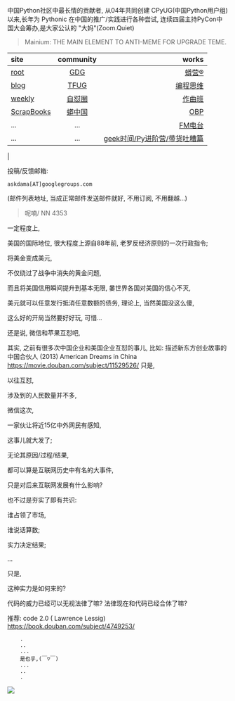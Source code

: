 中国Python社区中最长情的贡献者, 从04年共同创建 CPyUG(中国Python用户组)以来,长年为 Pythonic 在中国的推广/实践进行各种尝试, 连续四届主持PyCon中国大会筹办,是大家公认的 "大妈"(Zoom.Quiet)

> Mainium: THE MAIN ELEMENT TO ANTI-MEME FOR UPGRADE TEME.

| site | community | works |
| :-----| :----: | ----: |
| [root](http://zoomquiet.io/) | [GDG](https://blog.zhgdg.org/) | [蟒营®](https://doc.101.camp/) |
| [blog](https://blog.zoomquiet.io/pages/zoomquiet.html) | [TFUG](http://zh.tfug.world/) | [编程思维](https://py.101.camp/) |
| [weekly](http://weekly.pychina.org/) | [自怼圈](https://du.101.camp/) | [作曲班](https://mu.101.camp/) |
| [ScrapBooks](https://zoomquiet.io/collection.html) | [蟒中国](https://pychina.org/) | [OBP](https://zoomquiet.io/obp/index.html) |
| ... | ... | [FM电台](https://fm.101.camp/) |
| ... | ... | [geek时间/Py进阶营/带货吐糟篇](https://fm.101.camp/2020/geek2py-dama.html) 
 |


投稿/反馈邮箱:

    askdama[AT]googlegroups.com

(邮件列表地址, 
当成正常邮件发送邮件就好, 不用订阅, 不用翻越...)


> ​呢喃/ NN 4353





一定程度上,

美国的国际地位,
很大程度上源自88年前,
老罗反经济原则的一次行政指令;

将美金变成美元,

不仅绕过了战争中消失的黄金问题,

而且将美国信用瞬间提升到基本无限,
嘦世界各国对美国的信心不灭,

美元就可以任意发行抵消任意数额的债务,
理论上,
当然美国没这么傻,

这么好的开局当然要好好玩,
可惜...


还是说,
微信和苹果互怼吧,

其实,
之前有很多次中国企业和美国企业互怼的事儿,
比如: 描述新东方创业故事的
中国合伙人 (2013) American Dreams in China
https://movie.douban.com/subject/11529526/
只是,

以往互怼,

涉及到的人民数量并不多,

微信这次,

一家伙让将近15亿中外网民有感知,

这事儿就大发了;



无论其原因/过程/结果,

都可以算是互联网历史中有名的大事件,

只是对后来互联网发展有什么影响?

也不过是夯实了即有共识:

谁占领了市场,

谁说话算数;

实力决定结果;

...



只是,

这种实力是如何来的?

代码的威力已经可以无视法律了嘛?
法律现在和代码已经合体了嘛?

推荐: 
code 2.0 ( Lawrence Lessig)
https://book.douban.com/subject/4749253/













```
    .
    ..
    ...
    是也乎,(￣▽￣)
    ...
    ..
    .
```


![](http://ydlj.zoomquiet.top/ipic/2021-04-18-zq42-today-card-2104.019.jpeg)


